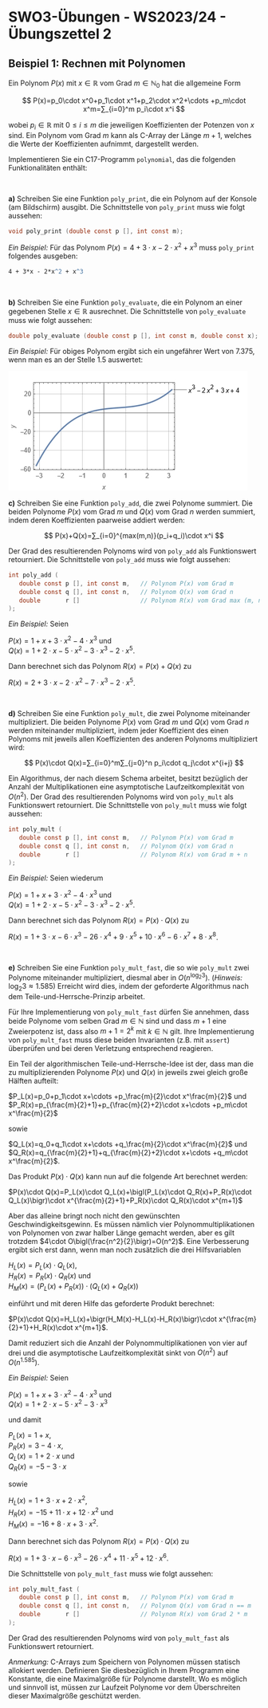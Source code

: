 # **SWO3-Übungen - WS2023/24 - Übungszettel 2**

## **Beispiel 1: Rechnen mit Polynomen**

Ein Polynom $P(x)$ mit $x\in\mathbb{R}$ vom Grad $m\in\mathbb{N}_0$ hat die
allgemeine Form

$$
P(x)=p_0\cdot x^0+p_1\cdot x^1+p_2\cdot x^2+\cdots +p_m\cdot x^m=∑_{i=0}^m p_i\cdot x^i
$$

wobei $p_i\in\mathbb{R}$ mit $0\leq i\leq m$ die jeweiligen Koeffizienten der
Potenzen von $x$ sind. Ein Polynom vom Grad $m$ kann als C-Array der Länge
$m+1$, welches die Werte der Koeffizienten aufnimmt, dargestellt werden.

Implementieren Sie ein C17-Programm `polynomial`, das die
folgenden Funktionalitäten enthält:

<br>

**a)** Schreiben Sie eine Funktion `poly_print`, die ein Polynom auf der Konsole
(am Bildschirm) ausgibt. Die Schnittstelle von `poly_print` muss wie folgt
aussehen:

```C
void poly_print (double const p [], int const m);
```

*Ein Beispiel:* Für das Polynom $P(x)=4+3\cdot x-2\cdot x^2+x^3$ muss
`poly_print` folgendes ausgeben:

```cmd
4 + 3*x - 2*x^2 + x^3
```

<br>

**b)** Schreiben Sie eine Funktion `poly_evaluate`, die ein Polynom an einer
gegebenen Stelle $x\in\mathbb{R}$ ausrechnet. Die Schnittstelle von
`poly_evaluate` muss wie folgt aussehen:

```C
double poly_evaluate (double const p [], int const m, double const x);
```

*Ein Beispiel:* Für obiges Polynom ergibt sich ein ungefährer Wert von 7.375,
wenn man es an der Stelle 1.5 auswertet:

<img src="./doc/Polynomial-1.jpg"/>

<br>

**c)** Schreiben Sie eine Funktion `poly_add`, die zwei Polynome summiert. Die
beiden Polynome $P(x)$ vom Grad $m$ und $Q(x)$ vom Grad $n$ werden summiert,
indem deren Koeffizienten paarweise addiert werden:

$$
P(x)+Q(x)=∑_{i=0}^{max(m,n)}(p_i+q_i)\cdot x^i
$$

Der Grad des resultierenden Polynoms wird von `poly_add` als Funktionswert
retourniert. Die Schnittstelle von `poly_add` muss wie folgt aussehen:

```C
int poly_add (
   double const p [], int const m,   // Polynom P(x) vom Grad m
   double const q [], int const n,   // Polynom Q(x) vom Grad n
   double       r []                 // Polynom R(x) vom Grad max (m, n)
);
```

*Ein Beispiel:* Seien

$P(x)=1+x+3\cdot x^2-4\cdot x^3$ und<br>
$Q(x)=1+2\cdot x-5\cdot x^2-3\cdot x^3-2\cdot x^5$.

Dann berechnet sich das Polynom $R(x)=P(x)+Q(x)$ zu

$R(x)=2+3\cdot x-2\cdot x^2-7\cdot x^3-2\cdot x^5$.

<br>

**d)** Schreiben Sie eine Funktion `poly_mult`, die zwei Polynome miteinander
multipliziert. Die beiden Polynome $P(x)$ vom Grad $m$ und $Q(x)$ vom Grad $n$
werden miteinander multipliziert, indem jeder Koeffizient des einen Polynoms mit
jeweils allen Koeffizienten des anderen Polynoms multipliziert wird:

$$
P(x)\cdot Q(x)=∑_{i=0}^m∑_{j=0}^n p_i\cdot q_j\cdot x^{i+j}
$$

Ein Algorithmus, der nach diesem Schema arbeitet, besitzt bezüglich der Anzahl
der Multiplikationen eine asymptotische Laufzeitkomplexität von $O(n^2)$. Der
Grad des resultierenden Polynoms wird von `poly_mult` als Funktionswert
retourniert. Die Schnittstelle von `poly_mult` muss wie folgt aussehen:

```C
int poly_mult (
   double const p [], int const m,   // Polynom P(x) vom Grad m
   double const q [], int const n,   // Polynom Q(x) vom Grad n
   double       r []                 // Polynom R(x) vom Grad m + n
);
```

*Ein Beispiel:* Seien wiederum

$P(x)=1+x+3\cdot x^2-4\cdot x^3$ und<br>
$Q(x)=1+2\cdot x-5\cdot x^2-3\cdot x^3-2\cdot x^5$.

Dann berechnet sich das Polynom $R(x)=P(x)\cdot Q(x)$ zu

$R(x)=1+3\cdot x-6\cdot x^3-26\cdot x^4+9\cdot x^5+10\cdot x^6-6\cdot x^7+8\cdot x^8$.

<br>

**e)** Schreiben Sie eine Funktion `poly_mult_fast`, die so wie `poly_mult` zwei
Polynome miteinander multipliziert, diesmal aber in $O\bigl(n^{\log_2 3}\bigr)$.
(*Hinweis:* $\log_2 3\approx 1.585$) Erreicht wird dies, indem der geforderte
Algorithmus nach dem Teile-und-Herrsche-Prinzip arbeitet.

Für Ihre Implementierung von `poly_mult_fast` dürfen Sie annehmen, dass beide
Polynome vom selben Grad $m\in\mathbb{N}$ sind und dass $m+1$ eine Zweierpotenz
ist, dass also $m+1=2^k$ mit $k\in\mathbb{N}$ gilt. Ihre Implementierung von
`poly_mult_fast` muss diese beiden Invarianten (z.B. mit `assert`) überprüfen
und bei deren Verletzung entsprechend reagieren.

Ein Teil der algorithmischen Teile-und-Herrsche-Idee ist der, dass man die zu
multiplizierenden Polynome $P(x)$ und $Q(x)$ in jeweils zwei gleich große
Hälften aufteilt:

$P_L(x)=p_0+p_1\cdot x+\cdots +p_\frac{m}{2}\cdot x^\frac{m}{2}$ und<br>
$P_R(x)=p_{\frac{m}{2}+1}+p_{\frac{m}{2}+2}\cdot x+\cdots +p_m\cdot x^\frac{m}{2}$

sowie

$Q_L(x)=q_0+q_1\cdot x+\cdots +q_\frac{m}{2}\cdot x^\frac{m}{2}$ und<br>
$Q_R(x)=q_{\frac{m}{2}+1}+q_{\frac{m}{2}+2}\cdot x+\cdots +q_m\cdot x^\frac{m}{2}$.

Das Produkt $P(x)\cdot Q(x)$ kann nun auf die folgende Art berechnet werden:

$P(x)\cdot Q(x)=P_L(x)\cdot Q_L(x)+\bigl(P_L(x)\cdot Q_R(x)+P_R(x)\cdot Q_L(x)\bigr)\cdot x^{\frac{m}{2}+1}+P_R(x)\cdot Q_R(x)\cdot x^{m+1}$

Aber das alleine bringt noch nicht den gewünschten Geschwindigkeitsgewinn. Es
müssen nämlich vier Polynommultiplikationen von Polynomen von zwar halber Länge
gemacht werden, aber es gilt trotzdem $4\cdot
O\bigl(\frac{n^2}{2}\bigr)=O(n^2)$. Eine Verbesserung ergibt sich erst dann,
wenn man noch zusätzlich die drei Hilfsvariablen

$H_L(x)=P_L(x)\cdot Q_L(x)$,<br>
$H_R(x)=P_R(x)\cdot Q_R(x)$ und<br>
$H_M(x)=\bigl(P_L(x)+P_R(x)\bigr)\cdot \bigl(Q_L(x)+Q_R(x)\bigr)$

einführt und mit deren Hilfe das geforderte Produkt berechnet:

$P(x)\cdot Q(x)=H_L(x)+\bigr(H_M(x)-H_L(x)-H_R(x)\bigr)\cdot x^{\frac{m}{2}+1}+H_R(x)\cdot x^{m+1}$.

Damit reduziert sich die Anzahl der Polynommultiplikationen von vier auf drei
und die asymptotische Laufzeitkomplexität sinkt von $O(n^2)$ auf $O(n^{1.585})$.

*Ein Beispiel:* Seien

$P(x)=1+x+3\cdot x^2-4\cdot x^3$ und<br>
$Q(x)=1+2\cdot x-5\cdot x^2-3\cdot x^3$

und damit

$P_L(x)=1+x$,<br>
$P_R(x)=3-4\cdot x$,<br>
$Q_L(x)=1+2\cdot x$ und<br>
$Q_R(x)=-5-3\cdot x$

sowie

$H_L(x)=1+3\cdot x+2\cdot x^2$,<br>
$H_R(x)=-15+11\cdot x+12\cdot x^2$ und<br>
$H_M(x)=-16+8\cdot x+3\cdot x^2$.

Dann berechnet sich das Polynom $R(x)=P(x)\cdot Q(x)$ zu

$R(x)=1+3\cdot x-6\cdot x^3-26\cdot x^4+11\cdot x^5+12\cdot x^6$.

Die Schnittstelle von `poly_mult_fast` muss wie folgt aussehen:

```C
int poly_mult_fast (
   double const p [], int const m,   // Polynom P(x) vom Grad m
   double const q [], int const n,   // Polynom Q(x) vom Grad n == m
   double       r []                 // Polynom R(x) vom Grad 2 * m
);
```

Der Grad des resultierenden Polynoms wird von `poly_mult_fast` als Funktionswert
retourniert.

*Anmerkung:* C-Arrays zum Speichern von Polynomen müssen statisch allokiert
werden. Definieren Sie diesbezüglich in Ihrem Programm eine Konstante, die eine
Maximalgröße für Polynome darstellt. Wo es möglich und sinnvoll ist, müssen zur
Laufzeit Polynome vor dem Überschreiten dieser Maximalgröße geschützt werden.
